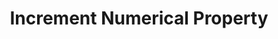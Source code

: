---
title: Increment Numerical Property
excerpt: >-
  Takes a JSON object containing keys and numerical values. $add will increment
  the value of a user profile property. When processed, the property values are
  added to the existing values of the properties on the profile. If the property
  is not present on the profile, the value will be added to 0. It is possible to
  decrement by calling "$add" with negative values. This is useful for
  maintaining the values of properties like "Number of Logins" or "Files
  Uploaded".
api:
  file: ingestion-api.json
  operationId: profile-numerical-add
deprecated: false
hidden: false
metadata:
  title: ''
  description: ''
  robots: index
next:
  description: ''
---